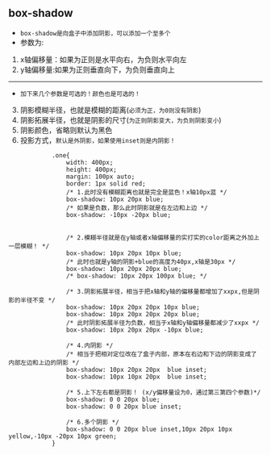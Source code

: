 ## box-shadow
* `box-shadow是向盒子中添加阴影，可以添加一个至多个`
* 参数为:
1. x轴偏移量：如果为正则是水平向右，为负则水平向左
2. y轴偏移量:如果为正则垂直向下，为负则垂直向上
---
* `加下来几个参数是可选的！颜色也是可选的！`
3. 阴影模糊半径，也就是模糊的距离(`必须为正，为0则没有阴影`)
4. 阴影拓展半径，也就是阴影的尺寸(`为正则阴影变大，为负则阴影变小`)
5. 阴影颜色，省略则默认为黑色
6. 投影方式，`默认是外阴影，如果使用inset则是内阴影！`
```
			.one{
				width: 400px;
				height: 400px;
				margin: 100px auto;
				border: 1px solid red;
				/* 1.此时没有模糊距离也就是完全是蓝色！x轴10px蓝 */
				box-shadow: 10px 20px blue;
				/* 如果是负数，那么此时阴影就是在左边和上边 */
				box-shadow: -10px -20px blue;
				
				
				/* 2.模糊半径就是在y轴或者x轴偏移量的实打实的color距离之外加上一层模糊！ */
				box-shadow: 10px 20px 10px blue;
				/* 此时也就是y轴的阴影+blue的高度为40px,x轴是30px */
				box-shadow: 10px 20px 20px blue;
				/* box-shadow: 10px 20px 100px blue; */
				
				/* 3.阴影拓展半径，相当于把x轴和y轴的偏移量都增加了xxpx,但是阴影的半径不变 */
				box-shadow: 10px 20px 20px 10px blue;
				box-shadow: 10px 20px 20px 20px blue;
				/* 此时阴影拓展半径为负数，相当于x轴和y轴偏移量都减少了xxpx */
				box-shadow: 10px 20px 20px -10px blue;
				
				/* 4.内阴影 */
				/* 相当于把相对定位改在了盒子内部，原本在右边和下边的阴影变成了内部左边和上边的阴影 */
				box-shadow: 10px 20px 20px  blue inset;
				box-shadow: 10px 10px 20px  blue inset;
				
				/* 5.上下左右都是阴影！ (x/y偏移量设为0，通过第三第四个参数)*/
				box-shadow: 0 0 20px blue;
				box-shadow: 0 0 20px blue inset;
				
				/* 6.多个阴影 */
				box-shadow: 0 0 20px blue inset,10px 20px 10px yellow,-10px -20px 10px green;
			}
```
